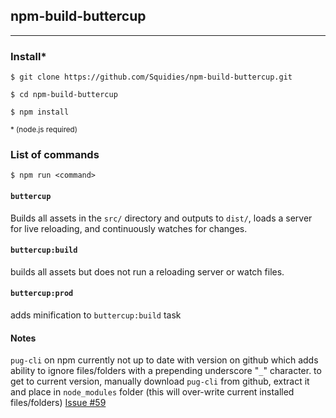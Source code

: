 ## npm-build-buttercup
---

### Install*

`$ git clone https://github.com/Squidies/npm-build-buttercup.git`

`$ cd npm-build-buttercup`

`$ npm install`

<sub>\* (node.js required)</sub>

### List of commands

`$ npm run <command>`

#### `buttercup`

Builds all assets in the `src/` directory and outputs to `dist/`, loads a server for live reloading, and continuously watches for changes.

#### `buttercup:build`

builds all assets but does not run a reloading server or watch files.

#### `buttercup:prod`

adds minification to `buttercup:build` task


#### Notes

  `pug-cli` on npm currently not up to date with version on github which adds ability
  to ignore files/folders with a prepending underscore "`_`" character.
  to get to current version, manually download `pug-cli` from github,
  extract it and place in `node_modules` folder (this will over-write current installed files/folders)
  [Issue #59](https://github.com/pugjs/pug-cli/issues/59)
